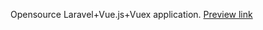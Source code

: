 Opensource Laravel+Vue.js+Vuex application.
<a href="http://whispering-shore-28861.herokuapp.com">Preview link</a>
